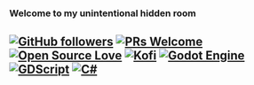 ### Welcome to my unintentional hidden room

[![GitHub followers](https://img.shields.io/github/followers/bananaholograma?label=Follow&style=social)](https://github.com/orgs/GodotParadise/followers)
[![PRs Welcome](https://img.shields.io/badge/PRs-welcome-brightgreen.svg?style=flat&logo=github)](https://github.com/godotparadise) 
[![Open Source Love](https://badges.frapsoft.com/os/v2/open-source.svg?v=103)](https://github.com/godotparadise)
[![Kofi](https://badgen.net/badge/icon/kofi?icon=kofi&label)](https://ko-fi.com/bananaholograma)
[![Godot Engine](https://img.shields.io/badge/GODOT-%23FFFFFF.svg?style=for-the-badge&logo=godot-engine)](https://godotengine.org)
[![GDScript](https://img.shields.io/badge/GDScript-5e5086?style=for-the-badge)](https://docs.godotengine.org/es/4.x/tutorials/scripting/gdscript/gdscript_basics.html)
[![C#](https://img.shields.io/badge/c%23-%23239120.svg?style=for-the-badge&logo=c-sharp&logoColor=white)](https://docs.godotengine.org/en/stable/tutorials/scripting/c_sharp/index.html)
---


